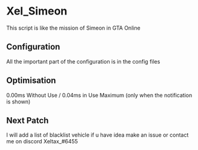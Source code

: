 # Xel_Simeon
This script is like the mission of Simeon in GTA Online

## Configuration
All the important part of the configuration is in the config files

## Optimisation
0.00ms Without Use / 0.04ms in Use Maximum (only when the notification is shown)

## Next Patch
I will add a list of blacklist vehicle
if u have idea make an issue or contact me on discord Xeltax_#6455
